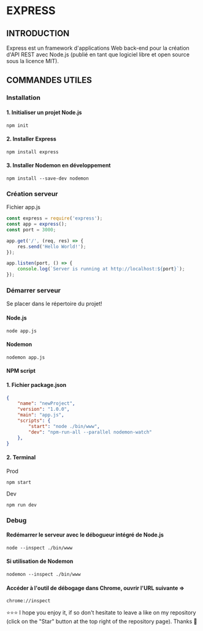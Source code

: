 # EXPRESS
## INTRODUCTION
Express est un framework d'applications Web back-end pour la création d'API REST avec Node.js (publié en tant que logiciel libre et open source sous la licence MIT).
## COMMANDES UTILES
### Installation
#### 1. Initialiser un projet Node.js
```shell
npm init
```
#### 2. Installer Express
```shell
npm install express
```
#### 3. Installer Nodemon en développement
```shell
npm install --save-dev nodemon
```
### Création serveur
Fichier app.js
```js
const express = require('express');
const app = express();
const port = 3000;

app.get('/', (req, res) => {
    res.send('Hello World!');
});

app.listen(port, () => {
    console.log(`Server is running at http://localhost:${port}`);
});
```
### Démarrer serveur
Se placer dans le répertoire du projet!
#### Node.js
```shell
node app.js
```
#### Nodemon
```shell
nodemon app.js
```
#### NPM script
#### 1. Fichier package.json
```json
{
    "name": "newProject",
    "version": "1.0.0",
    "main": "app.js",
    "scripts": {
        "start": "node ./bin/www",
        "dev": "npm-run-all --parallel nodemon-watch"
    },
}
```
#### 2. Terminal
Prod
```shell
npm start
```
Dev
```shell
npm run dev
```
### Debug
#### Redémarrer le serveur avec le débogueur intégré de Node.js
```shell
node --inspect ./bin/www
```
#### Si utilisation de Nodemon
```shell
nodemon --inspect ./bin/www
```
#### Accéder à l'outil de débogage dans Chrome, ouvrir l'URL suivante =>
```shell
chrome://inspect
```

⭐⭐⭐ I hope you enjoy it, if so don't hesitate to leave a like on my repository (click on the "Star" button at the top right of the repository page). Thanks 🤗

